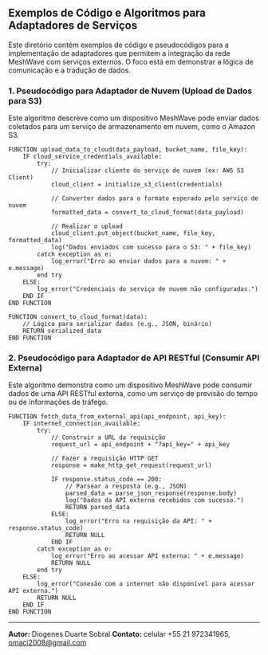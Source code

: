 

## Exemplos de Código e Algoritmos para Adaptadores de Serviços

Este diretório contém exemplos de código e pseudocódigos para a implementação de adaptadores que permitem a integração da rede MeshWave com serviços externos. O foco está em demonstrar a lógica de comunicação e a tradução de dados.

### 1. Pseudocódigo para Adaptador de Nuvem (Upload de Dados para S3)

Este algoritmo descreve como um dispositivo MeshWave pode enviar dados coletados para um serviço de armazenamento em nuvem, como o Amazon S3.

```pseudocode
FUNCTION upload_data_to_cloud(data_payload, bucket_name, file_key):
    IF cloud_service_credentials_available:
        try:
            // Inicializar cliente do serviço de nuvem (ex: AWS S3 Client)
            cloud_client = initialize_s3_client(credentials)

            // Converter dados para o formato esperado pelo serviço de nuvem
            formatted_data = convert_to_cloud_format(data_payload)

            // Realizar o upload
            cloud_client.put_object(bucket_name, file_key, formatted_data)
            log("Dados enviados com sucesso para o S3: " + file_key)
        catch exception as e:
            log_error("Erro ao enviar dados para a nuvem: " + e.message)
        end try
    ELSE:
        log_error("Credenciais do serviço de nuvem não configuradas.")
    END IF
END FUNCTION

FUNCTION convert_to_cloud_format(data):
    // Lógica para serializar dados (e.g., JSON, binário)
    RETURN serialized_data
END FUNCTION
```

### 2. Pseudocódigo para Adaptador de API RESTful (Consumir API Externa)

Este algoritmo demonstra como um dispositivo MeshWave pode consumir dados de uma API RESTful externa, como um serviço de previsão do tempo ou de informações de tráfego.

```pseudocode
FUNCTION fetch_data_from_external_api(api_endpoint, api_key):
    IF internet_connection_available:
        try:
            // Construir a URL da requisição
            request_url = api_endpoint + "?api_key=" + api_key

            // Fazer a requisição HTTP GET
            response = make_http_get_request(request_url)

            IF response.status_code == 200:
                // Parsear a resposta (e.g., JSON)
                parsed_data = parse_json_response(response.body)
                log("Dados da API externa recebidos com sucesso.")
                RETURN parsed_data
            ELSE:
                log_error("Erro na requisição da API: " + response.status_code)
                RETURN NULL
            END IF
        catch exception as e:
            log_error("Erro ao acessar API externa: " + e.message)
            RETURN NULL
        end try
    ELSE:
        log_error("Conexão com a internet não disponível para acessar API externa.")
        RETURN NULL
    END IF
END FUNCTION
```

---

**Autor:** Diogenes Duarte Sobral
**Contato:** celular +55 21 972341965, omaci2008@gmail.com


